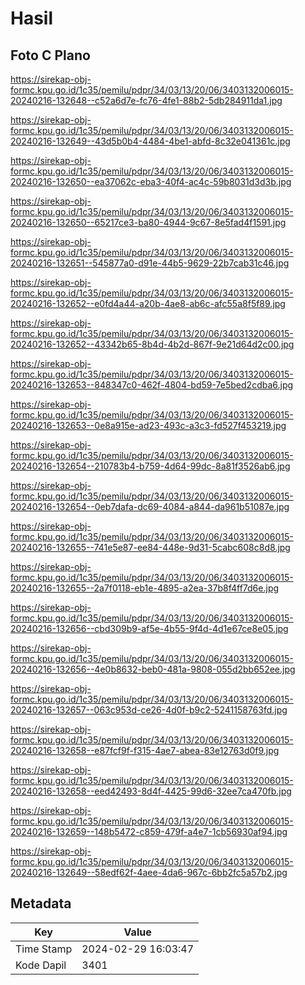 # Hasil

## Foto C Plano

https://sirekap-obj-formc.kpu.go.id/1c35/pemilu/pdpr/34/03/13/20/06/3403132006015-20240216-132648--c52a6d7e-fc76-4fe1-88b2-5db284911da1.jpg

https://sirekap-obj-formc.kpu.go.id/1c35/pemilu/pdpr/34/03/13/20/06/3403132006015-20240216-132649--43d5b0b4-4484-4be1-abfd-8c32e041361c.jpg

https://sirekap-obj-formc.kpu.go.id/1c35/pemilu/pdpr/34/03/13/20/06/3403132006015-20240216-132650--ea37062c-eba3-40f4-ac4c-59b8031d3d3b.jpg

https://sirekap-obj-formc.kpu.go.id/1c35/pemilu/pdpr/34/03/13/20/06/3403132006015-20240216-132650--65217ce3-ba80-4944-9c67-8e5fad4f1591.jpg

https://sirekap-obj-formc.kpu.go.id/1c35/pemilu/pdpr/34/03/13/20/06/3403132006015-20240216-132651--545877a0-d91e-44b5-9629-22b7cab31c46.jpg

https://sirekap-obj-formc.kpu.go.id/1c35/pemilu/pdpr/34/03/13/20/06/3403132006015-20240216-132652--e0fd4a44-a20b-4ae8-ab6c-afc55a8f5f89.jpg

https://sirekap-obj-formc.kpu.go.id/1c35/pemilu/pdpr/34/03/13/20/06/3403132006015-20240216-132652--43342b65-8b4d-4b2d-867f-9e21d64d2c00.jpg

https://sirekap-obj-formc.kpu.go.id/1c35/pemilu/pdpr/34/03/13/20/06/3403132006015-20240216-132653--848347c0-462f-4804-bd59-7e5bed2cdba6.jpg

https://sirekap-obj-formc.kpu.go.id/1c35/pemilu/pdpr/34/03/13/20/06/3403132006015-20240216-132653--0e8a915e-ad23-493c-a3c3-fd527f453219.jpg

https://sirekap-obj-formc.kpu.go.id/1c35/pemilu/pdpr/34/03/13/20/06/3403132006015-20240216-132654--210783b4-b759-4d64-99dc-8a81f3526ab6.jpg

https://sirekap-obj-formc.kpu.go.id/1c35/pemilu/pdpr/34/03/13/20/06/3403132006015-20240216-132654--0eb7dafa-dc69-4084-a844-da961b51087e.jpg

https://sirekap-obj-formc.kpu.go.id/1c35/pemilu/pdpr/34/03/13/20/06/3403132006015-20240216-132655--741e5e87-ee84-448e-9d31-5cabc608c8d8.jpg

https://sirekap-obj-formc.kpu.go.id/1c35/pemilu/pdpr/34/03/13/20/06/3403132006015-20240216-132655--2a7f0118-eb1e-4895-a2ea-37b8f4ff7d6e.jpg

https://sirekap-obj-formc.kpu.go.id/1c35/pemilu/pdpr/34/03/13/20/06/3403132006015-20240216-132656--cbd309b9-af5e-4b55-9f4d-4d1e67ce8e05.jpg

https://sirekap-obj-formc.kpu.go.id/1c35/pemilu/pdpr/34/03/13/20/06/3403132006015-20240216-132656--4e0b8632-beb0-481a-9808-055d2bb652ee.jpg

https://sirekap-obj-formc.kpu.go.id/1c35/pemilu/pdpr/34/03/13/20/06/3403132006015-20240216-132657--063c953d-ce26-4d0f-b9c2-5241158763fd.jpg

https://sirekap-obj-formc.kpu.go.id/1c35/pemilu/pdpr/34/03/13/20/06/3403132006015-20240216-132658--e87fcf9f-f315-4ae7-abea-83e12763d0f9.jpg

https://sirekap-obj-formc.kpu.go.id/1c35/pemilu/pdpr/34/03/13/20/06/3403132006015-20240216-132658--eed42493-8d4f-4425-99d6-32ee7ca470fb.jpg

https://sirekap-obj-formc.kpu.go.id/1c35/pemilu/pdpr/34/03/13/20/06/3403132006015-20240216-132659--148b5472-c859-479f-a4e7-1cb56930af94.jpg

https://sirekap-obj-formc.kpu.go.id/1c35/pemilu/pdpr/34/03/13/20/06/3403132006015-20240216-132649--58edf62f-4aee-4da6-967c-6bb2fc5a57b2.jpg


## Metadata

| Key        | Value               |
| ---------- | ------------------- |
| Time Stamp | 2024-02-29 16:03:47 |
| Kode Dapil | 3401                |




